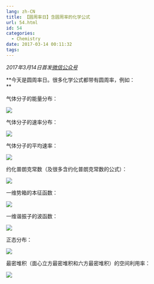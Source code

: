 ```yaml
---
lang: zh-CN
title: 【圆周率日】含圆周率的化学公式
url: 54.html
id: 54
categories:
  - Chemistry
date: 2017-03-14 00:11:32
tags:
---
```


_2017年3月14日首发[微信公众号](https://mp.weixin.qq.com/s?__biz=MzIyMjA1MDA4MQ==&mid=2455134397&idx=1&sn=2b3e689705424ebdb1acf6458d86f871&chksm=ff91a2f3c8e62be55ad5586ebba3de8ab5649fbac894dfef9871c15f248f364943c8ba3aa4cf#rd)_

**今天是圆周率日。很多化学公式都带有圆周率，例如：  
**

气体分子的能量分布：

[![](https://drive.google.com/uc?id=1JUZMaCBlaogEd-g8AL-HrPDRzodwdj5i)](https://drive.google.com/uc?id=1JUZMaCBlaogEd-g8AL-HrPDRzodwdj5i)

气体分子的速率分布：

[![](https://drive.google.com/uc?id=1b98q8gZN9YNjQjgY42NITbTSKxmEjnYG)](https://drive.google.com/uc?id=1b98q8gZN9YNjQjgY42NITbTSKxmEjnYG)

气体分子的平均速率：

[![](https://drive.google.com/uc?id=1tZj0kVS7LJLSnRpHexUzDXwkz_MarqFK)](https://drive.google.com/uc?id=1tZj0kVS7LJLSnRpHexUzDXwkz_MarqFK)

约化普朗克常数（及很多含约化普朗克常数的公式）：

[![](https://drive.google.com/uc?id=1DrG3cRbOlTWQNyrzy7tAcAF_8mNgNFXx)](https://drive.google.com/uc?id=1DrG3cRbOlTWQNyrzy7tAcAF_8mNgNFXx)

一维势箱的本征函数：

[![](https://drive.google.com/uc?id=1jgVqdgWhSb0wP5L7J0iWe2s8S3L30RNt)](https://drive.google.com/uc?id=1jgVqdgWhSb0wP5L7J0iWe2s8S3L30RNt)

一维谐振子的波函数：

[![](https://drive.google.com/uc?id=1aSvqgfT16Z9I_ocMei4FRsameMXPaClX)](https://drive.google.com/uc?id=1aSvqgfT16Z9I_ocMei4FRsameMXPaClX)

正态分布：

[![](https://drive.google.com/uc?id=12FWXdBUg3zj5_IhjZXaBt5MYO1ZLOD32)](https://drive.google.com/uc?id=12FWXdBUg3zj5_IhjZXaBt5MYO1ZLOD32)

最密堆积（面心立方最密堆积和六方最密堆积）的空间利用率：

[![](https://drive.google.com/uc?id=1Bqfnb5ZYHpDsTx3RdZn3iJX-i8MTopJE)](https://drive.google.com/uc?id=1Bqfnb5ZYHpDsTx3RdZn3iJX-i8MTopJE)
